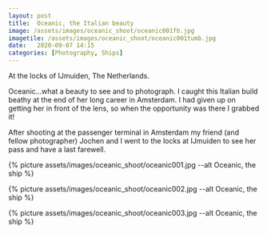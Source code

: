 ```yaml
---
layout: post
title:  Oceanic, the Italian beauty
image: /assets/images/oceanic_shoot/oceanic001fb.jpg
imagetile: /assets/images/oceanic_shoot/oceanic001tumb.jpg
date:   2020-09-07 14:15
categories: [Photography, Ships]
---
```

At the locks of IJmuiden, The Netherlands.

<!--more-->

Oceanic...what a beauty to see and to photograph. I caught this Italian build beathy at the end of her long career in Amsterdam. I had given up on getting her in front of the lens, so when the opportunity was there I grabbed it!

After shooting at the passenger terminal in Amsterdam my friend (and fellow photographer) Jochen and I went to the locks at IJmuiden to see her pass and have a last farewell.

{% picture assets/images/oceanic_shoot/oceanic001.jpg --alt Oceanic, the ship %}

{% picture assets/images/oceanic_shoot/oceanic002.jpg --alt Oceanic, the ship %}

{% picture assets/images/oceanic_shoot/oceanic003.jpg --alt Oceanic, the ship %}




